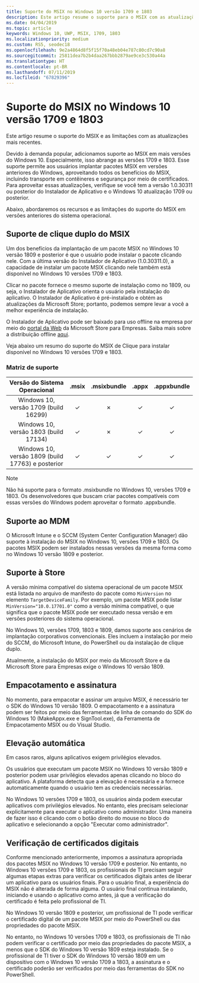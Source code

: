 ```yaml
---
title: Suporte do MSIX no Windows 10 versão 1709 e 1803
description: Este artigo resume o suporte para o MSIX com as atualizações mais recentes de 22/1/2019.
ms.date: 04/04/2019
ms.topic: article
keywords: Windows 10, UWP, MSIX, 1709, 1803
ms.localizationpriority: medium
ms.custom: RS5, seodec18
ms.openlocfilehash: 9e2a4864d8f5f15f70a48eb04e787c80cd7c90a8
ms.sourcegitcommit: 25811dea7b2b4daa267bbb2879ae9ce3c530a44a
ms.translationtype: HT
ms.contentlocale: pt-BR
ms.lasthandoff: 07/11/2019
ms.locfileid: "67829396"
---
```

# <a name="msix-support-on-windows-10-version-1709-and-1803"></a>Suporte do MSIX no Windows 10 versão 1709 e 1803

Este artigo resume o suporte do MSIX e as limitações com as atualizações mais recentes.

Devido à demanda popular, adicionamos suporte ao MSIX em mais versões do Windows 10. Especialmente, isso abrange as versões 1709 e 1803. Esse suporte permite aos usuários implantar pacotes MSIX em versões anteriores do Windows, aproveitando todos os benefícios do MSIX, incluindo transporte em contêineres e segurança por meio de certificados. Para aproveitar essas atualizações, verifique se você tem a versão 1.0.30311 ou posterior do Instalador de Aplicativo e o Windows 10 atualização 1709 ou posterior. 

Abaixo, abordaremos os recursos e as limitações do suporte do MSIX em versões anteriores do sistema operacional.

##  <a name="msix-double-click-support"></a>Suporte de clique duplo do MSIX

Um dos benefícios da implantação de um pacote MSIX no Windows 10 versão 1809 e posterior é que o usuário pode instalar o pacote clicando nele. Com a última versão do Instalador de Aplicativo (1.0.30311.0), a capacidade de instalar um pacote MSIX clicando nele também está disponível no Windows 10 versões 1709 e 1803.

Clicar no pacote fornece o mesmo suporte de instalação como no 1809, ou seja, o Instalador de Aplicativo orienta o usuário pela instalação do aplicativo. O Instalador de Aplicativo é pré-instalado e obtém as atualizações da Microsoft Store; portanto, podemos sempre levar a você a melhor experiência de instalação.

O Instalador de Aplicativo pode ser baixado para uso offline na empresa por meio do [portal da Web](https://businessstore.microsoft.com/store/details/app-installer/9NBLGGH4NNS1) da Microsoft Store para Empresas. Saiba mais sobre a distribuição offline [aqui](https://docs.microsoft.com/microsoft-store/distribute-offline-apps#download-an-offline-licensed-app).

Veja abaixo um resumo do suporte do MSIX de Clique para instalar disponível no Windows 10 versões 1709 e 1803.

### <a name="support-matrix"></a>Matriz de suporte

| Versão do Sistema Operacional|.msix|.msixbundle|.appx|.appxbundle|
|:-------------:|:--------:|:--------:|:--------:|:--------:|
| Windows 10, versão 1709 (build 16299) | &#x2713; | &#x2717; | &#x2713; | &#x2713; | 
| Windows 10, versão 1803 (build 17134) | &#x2713; | &#x2717; | &#x2713; | &#x2713; |
| Windows 10, versão 1809 (build 17763) e posterior | &#x2713; | &#x2713; | &#x2713; | &#x2713; |

> [!NOTE]
> Não há suporte para o formato .msixbundle no Windows 10, versões 1709 e 1803.  Os desenvolvedores que buscam criar pacotes compatíveis com essas versões do Windows podem aproveitar o formato .appxbundle.

## <a name="mdm-support"></a>Suporte ao MDM

O Microsoft Intune e o SCCM (System Center Configuration Manager) dão suporte à instalação do MSIX no Windows 10, versões 1709 e 1803. Os pacotes MSIX podem ser instalados nessas versões da mesma forma como no Windows 10 versão 1809 e posterior.

## <a name="store-support"></a>Suporte à Store

A versão mínima compatível do sistema operacional de um pacote MSIX está listada no arquivo de manifesto do pacote como `MinVersion` no elemento `TargetDeviceFamily`. Por exemplo, um pacote MSIX pode listar `MinVersion="10.0.17701.0"` como a versão mínima compatível, o que significa que o pacote MSIX pode ser executado nessa versão e em versões posteriores do sistema operacional.

No Windows 10, versões 1709, 1803 e 1809, damos suporte aos cenários de implantação corporativos convencionais. Eles incluem a instalação por meio do SCCM, do Microsoft Intune, do PowerShell ou da instalação de clique duplo.

Atualmente, a instalação do MSIX por meio da Microsoft Store e da Microsoft Store para Empresas exige o Windows 10 versão 1809.

## <a name="packaging-and-signing"></a>Empacotamento e assinatura

No momento, para empacotar e assinar um arquivo MSIX, é necessário ter o SDK do Windows 10 versão 1809. O empacotamento e a assinatura podem ser feitos por meio das ferramentas de linha de comando do SDK do Windows 10 (MakeAppx.exe e SignTool.exe), da Ferramenta de Empacotamento MSIX ou do Visual Studio.

## <a name="auto-elevation"></a>Elevação automática

Em casos raros, alguns aplicativos exigem privilégios elevados.

Os usuários que executam um pacote MSIX no Windows 10 versão 1809 e posterior podem usar privilégios elevados apenas clicando no bloco do aplicativo. A plataforma detecta que a elevação é necessária e a fornece automaticamente quando o usuário tem as credenciais necessárias.

No Windows 10 versões 1709 e 1803, os usuários ainda podem executar aplicativos com privilégios elevados. No entanto, eles precisam selecionar explicitamente para executar o aplicativo como administrador. Uma maneira de fazer isso é clicando com o botão direito do mouse no bloco do aplicativo e selecionando a opção "Executar como administrador".

## <a name="digital-certificate-verification"></a>Verificação de certificados digitais

Conforme mencionado anteriormente, impomos a assinatura apropriada dos pacotes MSIX no Windows 10 versão 1709 e posterior. No entanto, no Windows 10 versões 1709 e 1803, os profissionais de TI precisam seguir algumas etapas extras para verificar os certificados digitais antes de liberar um aplicativo para os usuários finais. Para o usuário final, a experiência do MSIX não é alterada de forma alguma. O usuário final continua instalando, iniciando e usando o aplicativo como antes, já que a verificação do certificado é feita pelo profissional de TI.

No Windows 10 versão 1809 e posterior, um profissional de TI pode verificar o certificado digital de um pacote MSIX por meio do PowerShell ou das propriedades do pacote MSIX.

No entanto, no Windows 10 versões 1709 e 1803, os profissionais de TI não podem verificar o certificado por meio das propriedades do pacote MSIX, a menos que o SDK do Windows 10 versão 1809 esteja instalado. Se o profissional de TI tiver o SDK do Windows 10 versão 1809 em um dispositivo com o Windows 10 versão 1709 a 1803, a assinatura e o certificado poderão ser verificados por meio das ferramentas do SDK no PowerShell.
